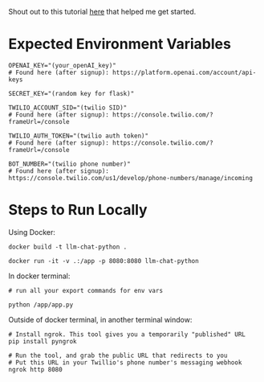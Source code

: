 Shout out to this tutorial [here](https://www.twilio.com/blog/openai-gpt-3-chatbot-python-twilio-sms) that helped me get started.


# Expected Environment Variables
```
OPENAI_KEY="(your_openAI_key)"
# Found here (after signup): https://platform.openai.com/account/api-keys

SECRET_KEY="(random key for flask)"

TWILIO_ACCOUNT_SID="(twilio SID)"
# Found here (after signup): https://console.twilio.com/?frameUrl=/console

TWILIO_AUTH_TOKEN="(twilio auth token)"
# Found here (after signup): https://console.twilio.com/?frameUrl=/console

BOT_NUMBER="(twilio phone number)"
# Found here (after signup): https://console.twilio.com/us1/develop/phone-numbers/manage/incoming
```

# Steps to Run Locally

Using Docker:

```
docker build -t llm-chat-python .

docker run -it -v .:/app -p 8080:8080 llm-chat-python
```
In docker terminal:
```
# run all your export commands for env vars

python /app/app.py
```
Outside of docker terminal, in another terminal window:
```
# Install ngrok. This tool gives you a temporarily "published" URL
pip install pyngrok

# Run the tool, and grab the public URL that redirects to you
# Put this URL in your Twillio's phone number's messaging webhook
ngrok http 8080
```
